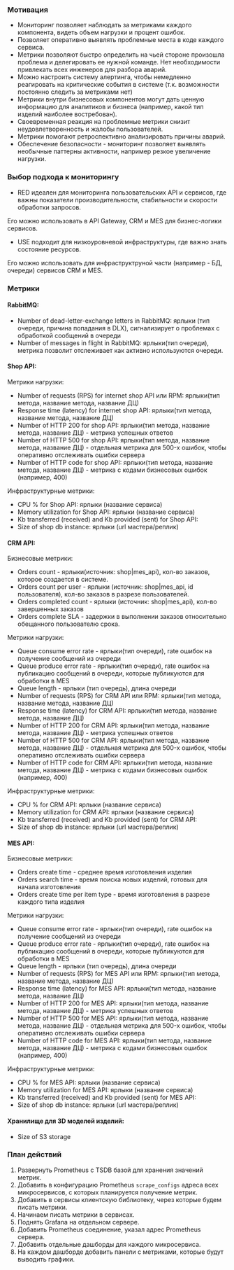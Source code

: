 ### Мотивация
- Мониторинг позволяет наблюдать за метриками каждого компонента, видеть объем нагрузки и процент ошибок. 
- Позволяет оперативно выявлять проблемные места в коде каждого сервиса.
- Метрики позволяют быстро определить на чьей стороне произошла проблема и делегировать ее нужной команде. Нет необходимости привлекать всех инженеров для разбора аварий.
- Можно настроить систему алертинга, чтобы немедленно реагировать на критические события в системе (т.к. возможности постоянно следить за метриками нет)
- Метрики внутри бизнесовых компонентов могут дать ценную информацию для аналитиков и бизнеса (например, какой тип изделий наиболее востребован).
- Своевременная реакция на проблемные метрики снизит неудовлетворенность и жалобы пользователей.
- Метрики помогают ретроспективно анализировать причины аварий.
- Обеспечение безопасности - мониторинг позволяет выявлять необычные паттерны активности, например резкое увеличение нагрузки.

### Выбор подхода к мониторингу
- RED идеален для мониторинга пользовательских API и сервисов, где важны показатели производительности, стабильности и скорости обработки запросов. 

Его можно использовать в API Gateway, CRM и MES для бизнес-логики сервисов.

- USE подходит для низкоуровневой инфраструктуры, где важно знать состояние ресурсов.

Его можно использовать для инфраструктруной части (например - БД, очереди) сервисов CRM и MES.

### Метрики

#### RabbitMQ:
- Number of dead-letter-exchange letters in RabbitMQ: ярлыки (тип очереди, причина попадания в DLX), сигнализирует о проблемах с обработкой сообщений в очереди
- Number of messages in flight in RabbitMQ: ярлыки(тип очереди), метрика позволит отслеживает как активно используются очереди.

#### Shop API:
Метрики нагрузки:
- Number of requests (RPS) for internet shop API или RPM: ярлыки(тип метода, название метода, название ДЦ)
- Response time (latency) for internet shop API: ярлыки(тип метода, название метода, название ДЦ)
- Number of HTTP 200 for shop API: ярлыки(тип метода, название метода, название ДЦ) - метрика успешных ответов
- Number of HTTP 500 for shop API: ярлыки(тип метода, название метода, название ДЦ) - отдельная метрика для 500-x ошибок, чтобы оперативно отслеживать ошибки сервера
- Number of HTTP code for shop API: ярлыки(тип метода, название метода, название ДЦ) - метрика с кодами бизнесовых ошибок (например, 400)

Инфраструктурные метрики:
- CPU % for Shop API: ярлыки (название сервиса)
- Memory utilization for Shop API: ярлыки (название сервиса)
- Kb transferred (received) and Kb provided (sent) for Shop API:
- Size of shop db instance: ярлыки (url мастера/реплик)

#### CRM API:
Бизнесовые метрики:
- Orders count - ярлыки(источник: shop|mes_api), кол-во заказов, которое создается в системе.
- Orders count per user - ярлыки (источник: shop|mes_api, id пользователя), кол-во заказов в разрезе пользователей.
- Orders completed count -  ярлыки (источник: shop|mes_api), кол-во завершенных заказов
- Orders complete SLA - задержки в выполнении заказов относительно обещанного пользователю срока.

Метрики нагрузки:
- Queue consume error rate - ярлыки(тип очереди), rate ошибок на получение сообщений из очереди
- Queue produce error rate - ярлыки(тип очереди), rate ошибок на публикацию сообщений в очереди, которые публикуются для обработки в MES
- Queue length - ярлыки (тип очередь), длина очереди
- Number of requests (RPS) for CRM API или RPM: ярлыки(тип метода, название метода, название ДЦ)
- Response time (latency) for CRM API: ярлыки(тип метода, название метода, название ДЦ)
- Number of HTTP 200 for CRM API: ярлыки(тип метода, название метода, название ДЦ) - метрика успешных ответов
- Number of HTTP 500 for CRM API: ярлыки(тип метода, название метода, название ДЦ) - отдельная метрика для 500-x ошибок, чтобы оперативно отслеживать ошибки сервера
- Number of HTTP code for CRM API: ярлыки(тип метода, название метода, название ДЦ) - метрика с кодами бизнесовых ошибок (например, 400)

Инфраструктурные метрики:
- CPU % for CRM API: ярлыки (название сервиса)
- Memory utilization for CRM API: ярлыки (название сервиса)
- Kb transferred (received) and Kb provided (sent) for CRM API:
- Size of shop db instance: ярлыки (url мастера/реплик)

#### MES API:

Бизнесовые метрики:
- Orders create time - среднее время изготовления изделия
- Orders search time - время поиска новых изделий, готовых для начала изготовления
- Orders create time per item type - время изготовления в разрезе каждого типа изделия

Метрики нагрузки:
- Queue consume error rate - ярлыки(тип очереди), rate ошибок на получение сообщений из очереди
- Queue produce error rate - ярлыки(тип очереди), rate ошибок на публикацию сообщений в очереди, которые публикуются для обработки в MES
- Queue length - ярлыки (тип очередь), длина очереди
- Number of requests (RPS) for MES API или RPM: ярлыки(тип метода, название метода, название ДЦ)
- Response time (latency) for MES API: ярлыки(тип метода, название метода, название ДЦ)
- Number of HTTP 200 for MES API: ярлыки(тип метода, название метода, название ДЦ) - метрика успешных ответов
- Number of HTTP 500 for MES API: ярлыки(тип метода, название метода, название ДЦ) - отдельная метрика для 500-x ошибок, чтобы оперативно отслеживать ошибки сервера
- Number of HTTP code for MES API: ярлыки(тип метода, название метода, название ДЦ) - метрика с кодами бизнесовых ошибок (например, 400)

Инфраструктурные метрики:
- CPU % for MES API: ярлыки (название сервиса)
- Memory utilization for MES API: ярлыки (название сервиса)
- Kb transferred (received) and Kb provided (sent) for MES API:
- Size of shop db instance: ярлыки (url мастера/реплик)

#### Хранилище для 3D моделей изделий:
- Size of S3 storage

### План действий
1. Развернуть Prometheus с TSDB базой для хранения значений метрик.
2. Добавить в конфигурацию Prometheus `scrape_configs` адреса всех микросервисов, с которых планируется получение метрик.
3. Добавить в сервисы клиентскую библиотеку, через которые будем писать метрики.
4. Начинаем писать метрики в сервисах.
5. Поднять Grafana на отдельном сервере.
6. Добавить Prometheus соединение, указал адрес Prometheus сервера.
7. Добавить отдельные дашборды для каждого микросервиса.
8. На каждом дашборде добавить панели с метриками, которые будут выводить графики.